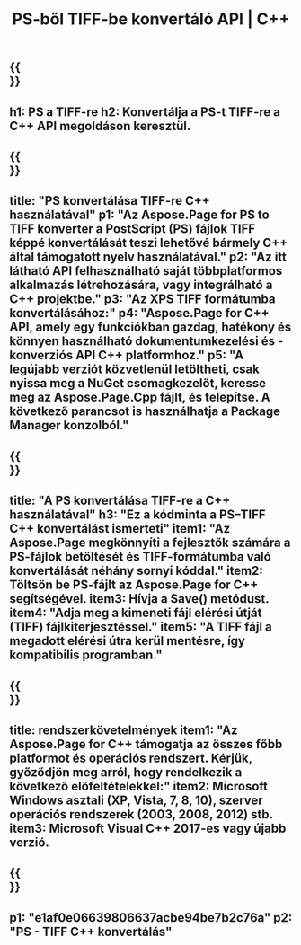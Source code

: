 ﻿---
translation: true
template: /_templates/_conversion-child-cpp.md
title: PS-ből TIFF-be konvertáló API | C++
url: /cpp/conversion/ps-to-tiff/
description: A PS-TIFF konvertálást az Aspose.Page biztosítja a C++ API-megoldáshoz. Működik C++ Runtime Environment for Windows 32 bit, Windows 64 bit és Linux 64 bit.
informat: PS
outformat: TIFF
otherformats: XPS EPS
---

{{<section banner>}}
---
h1: PS a TIFF-re
h2: Konvertálja a PS-t TIFF-re a C++ API megoldáson keresztül.
---

{{<section overview>}}
---
title: "PS konvertálása TIFF-re C++ használatával"
p1: "Az Aspose.Page for PS to TIFF konverter a PostScript (PS) fájlok TIFF képpé konvertálását teszi lehetővé bármely C++ által támogatott nyelv használatával."
p2: "Az itt látható API felhasználható saját többplatformos alkalmazás létrehozására, vagy integrálható a C++ projektbe."
p3: "Az XPS TIFF formátumba konvertálásához:"
p4: "Aspose.Page for C++ API, amely egy funkciókban gazdag, hatékony és könnyen használható dokumentumkezelési és -konverziós API C++ platformhoz."
p5: "A legújabb verziót közvetlenül letöltheti, csak nyissa meg a NuGet csomagkezelőt, keresse meg az Aspose.Page.Cpp fájlt, és telepítse. A következő parancsot is használhatja a Package Manager konzolból."
---

{{<section feature1>}}
---
title: "A PS konvertálása TIFF-re a C++ használatával"
h3: "Ez a kódminta a PS–TIFF C++ konvertálást ismerteti"
item1: "Az Aspose.Page megkönnyíti a fejlesztők számára a PS-fájlok betöltését és TIFF-formátumba való konvertálását néhány sornyi kóddal."
item2: Töltsön be PS-fájlt az Aspose.Page for C++ segítségével.
item3: Hívja a Save() metódust.
item4: "Adja meg a kimeneti fájl elérési útját (TIFF) fájlkiterjesztéssel."
item5: "A TIFF fájl a megadott elérési útra kerül mentésre, így kompatibilis programban."
---

{{<section feature2>}}
---
title: rendszerkövetelmények
item1: "Az Aspose.Page for C++ támogatja az összes főbb platformot és operációs rendszert. Kérjük, győződjön meg arról, hogy rendelkezik a következő előfeltételekkel:"
item2: Microsoft Windows asztali (XP, Vista, 7, 8, 10), szerver operációs rendszerek (2003, 2008, 2012) stb.
item3: Microsoft Visual C++ 2017-es vagy újabb verzió.
---

{{<section gist>}}
---
p1: "e1af0e06639806637acbe94be7b2c76a"
p2: "PS - TIFF C++ konvertálás"
---
